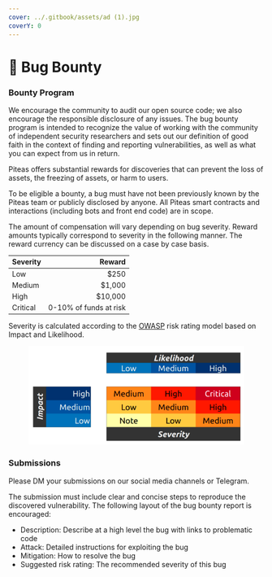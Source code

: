 ```yaml
---
cover: ../.gitbook/assets/ad (1).jpg
coverY: 0
---
```


# 🐛 Bug Bounty

### Bounty Program <a href="#reporting" id="reporting"></a>

We encourage the community to audit our open source code; we also encourage the responsible disclosure of any issues. The bug bounty program is intended to recognize the value of working with the community of independent security researchers and sets out our definition of good faith in the context of finding and reporting vulnerabilities, as well as what you can expect from us in return.

Piteas offers substantial rewards for discoveries that can prevent the loss of assets, the freezing of assets, or harm to users.

To be eligible a bounty, a bug must have not been previously known by the Piteas team or publicly disclosed by anyone. All Piteas smart contracts and interactions (including bots and front end code) are in scope.

The amount of compensation will vary depending on bug severity. Reward amounts typically correspond to severity in the following manner. The reward currency can be discussed on a case by case basis.

| Severity |                 Reward |
| -------- | ---------------------: |
| Low      |                   $250 |
| Medium   |                 $1,000 |
| High     |                $10,000 |
| Critical | 0-10% of funds at risk |

Severity is calculated according to the [OWASP](https://owasp.org/www-project-risk-assessment-framework/) risk rating model based on Impact and Likelihood.

<figure><img src="../.gitbook/assets/spaces_hBVFLntFXCM0TMmhxIGU_uploads_hIF1oIm6N3YdBa9lam1A_image.webp" alt=""><figcaption></figcaption></figure>

### Submissions <a href="#submissions" id="submissions"></a>

Please DM your submissions on our social media channels or Telegram.

The submission must include clear and concise steps to reproduce the discovered vulnerability. The following layout of the bug bounty report is encouraged:

* Description: Describe at a high level the bug with links to problematic code
* Attack: Detailed instructions for exploiting the bug
* Mitigation: How to resolve the bug
* Suggested risk rating: The recommended severity of this bug
